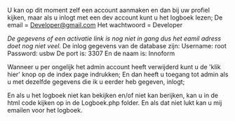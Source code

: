 U kan op dit moment zelf een account aanmaken en dan bij uw profiel kijken, maar als u inlogt met een dev account kunt u het logboek lezen;
De email = Developer@gmail.com
Het wachtwoord = Developer

*De gegevens of een activatie link is nog niet in gang dus het eamil adress doet nog niet veel.*
De inlog gegevens van de database zijn: 
Username: root
Password: usbw
De port is: 3307
En de naam is: Innoform

Wanneer u per ongelijk het admin account heeft verwijderd kunt u de 'klik hier' knop op de index page indrukken;
En dan heeft u toegang tot admin als u met dezelfde gegevens die ik u eerder heb gegeven, inlogt;

En als u het logboek niet kan bekijken en/of niet kan berijken, kan u in de html code kijken op in de Logboek.php folder. 
En als dat niet lukt kan u mij emailen voor het logboek.